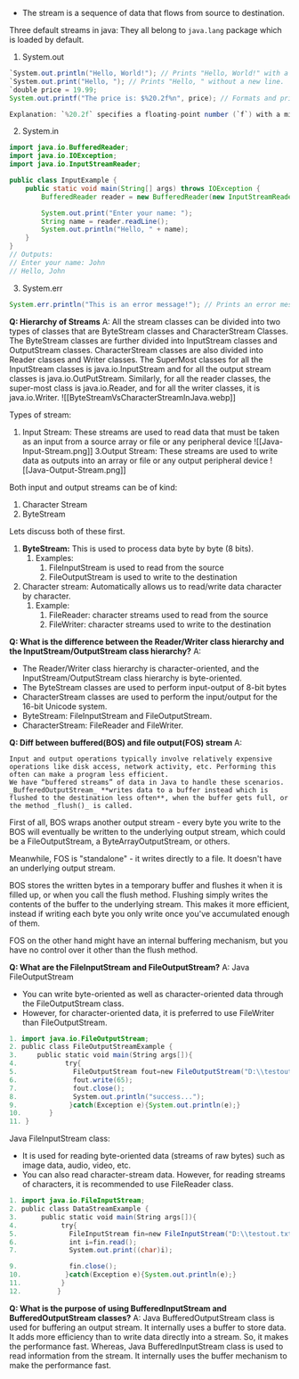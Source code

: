 - The stream is a sequence of data that flows from source to destination.

Three default streams in java: They all belong to ``java.lang`` package which is loaded by default.
1. System.out
```java
`System.out.println("Hello, World!"); // Prints "Hello, World!" with a new line`
`System.out.print("Hello, "); // Prints "Hello, " without a new line.
`double price = 19.99; 
System.out.printf("The price is: $%20.2f%n", price); // Formats and prints the price with a width of 20 characters, including 2 decimal places // Output: "The price is: $               19.99"`

Explanation: `%20.2f` specifies a floating-point number (`f`) with a minimum width of 20 characters, including 2 decimal places. The width includes both the digits and any padding spaces needed to meet the width.
```
2. System.in
```java
import java.io.BufferedReader;
import java.io.IOException;
import java.io.InputStreamReader;

public class InputExample {
    public static void main(String[] args) throws IOException {
        BufferedReader reader = new BufferedReader(new InputStreamReader(System.in));

        System.out.print("Enter your name: ");
        String name = reader.readLine();
        System.out.println("Hello, " + name);
    }
}
// Outputs:
// Enter your name: John
// Hello, John
```
3. System.err
```java
System.err.println("This is an error message!"); // Prints an error message to the error stream
```


**Q: Hierarchy of Streams**
A:
All the stream classes can be divided into two types of classes that are ByteStream classes and CharacterStream Classes. The ByteStream classes are further divided into InputStream classes and OutputStream classes. CharacterStream classes are also divided into Reader classes and Writer classes. The SuperMost classes for all the InputStream classes is java.io.InputStream and for all the output stream classes is java.io.OutPutStream. Similarly, for all the reader classes, the super-most class is java.io.Reader, and for all the writer classes, it is java.io.Writer.
![[ByteStreamVsCharacterStreamInJava.webp]]


Types of stream:
1. Input Stream: These streams are used to read data that must be taken as an input from a source array or file or any peripheral device
![[Java-Input-Stream.png]]
3.Output Stream: These streams are used to write data as outputs into an array or file or any output peripheral device
![[Java-Output-Stream.png]]

Both input and output streams can be of kind: 
1. Character Stream
2. ByteStream

Lets discuss both of these first.
1. **ByteStream:** This is used to process data byte by byte (8 bits).
	1. Examples:
		1. FileInputStream is used to read from the source
		2. FileOutputStream is used to write to the destination
2. Character stream: Automatically allows us to read/write data character by character. 
	1. Example:
		1. FileReader: character streams used to read from the source
		2. FileWriter: character streams used to write to the destination


**Q: What is the difference between the Reader/Writer class hierarchy and the InputStream/OutputStream class hierarchy?**
A:
- The Reader/Writer class hierarchy is character-oriented, and the InputStream/OutputStream class hierarchy is byte-oriented. 
- The ByteStream classes are used to perform input-output of 8-bit bytes 
- CharacterStream classes are used to perform the input/output for the 16-bit Unicode system.
- ByteStream: FileInputStream and FileOutputStream.
- CharacterStream: FileReader and FileWriter.

**Q: Diff between buffered(BOS) and file output(FOS) stream**
A:
```
Input and output operations typically involve relatively expensive operations like disk access, network activity, etc. Performing this often can make a program less efficient.
We have “buffered streams” of data in Java to handle these scenarios. _BufferedOutputStream_ **writes data to a buffer instead which is flushed to the destination less often**, when the buffer gets full, or the method _flush()_ is called.
```

First of all, BOS wraps another output stream - every byte you write to the BOS will eventually be written to the underlying output stream, which could be a FileOutputStream, a ByteArrayOutputStream, or others.

Meanwhile, FOS is "standalone" - it writes directly to a file. It doesn't have an underlying output stream.

BOS stores the written bytes in a temporary buffer and flushes it when it is filled up, or when you call the flush method. Flushing simply writes the contents of the buffer to the underlying stream. This makes it more efficient, instead if writing each byte you only write once you've accumulated enough of them.

FOS on the other hand might have an internal buffering mechanism, but you have no control over it other than the flush method.


**Q: What are the FileInputStream and FileOutputStream?**
A:
Java FileOutputStream
- You can write byte-oriented as well as character-oriented data through the FileOutputStream class.
- However, for character-oriented data, it is preferred to use FileWriter than FileOutputStream.

```java
1. import java.io.FileOutputStream;    
2. public class FileOutputStreamExample {    
3.     public static void main(String args[]){      
4.            try{      
5.              FileOutputStream fout=new FileOutputStream("D:\\testout.txt");      
6.              fout.write(65);      
7.              fout.close();      
8.              System.out.println("success...");      
9.             }catch(Exception e){System.out.println(e);}      
10.       }      
11. }   
```

Java FileInputStream class:
- It is used for reading byte-oriented data (streams of raw bytes) such as image data, audio, video, etc.
- You can also read character-stream data. However, for reading streams of characters, it is recommended to use FileReader class.

```java
1. import java.io.FileInputStream;    
2. public class DataStreamExample {    
3.      public static void main(String args[]){      
4.           try{      
5.             FileInputStream fin=new FileInputStream("D:\\testout.txt");      
6.             int i=fin.read();    
7.             System.out.print((char)i);      

9.             fin.close();      
10.           }catch(Exception e){System.out.println(e);}      
11.          }      
12.         }    
```

**Q: What is the purpose of using BufferedInputStream and BufferedOutputStream classes?**
A:
Java BufferedOutputStream class is used for buffering an output stream. It internally uses a buffer to store data. It adds more efficiency than to write data directly into a stream. So, it makes the performance fast. Whereas, Java BufferedInputStream class is used to read information from the stream. It internally uses the buffer mechanism to make the performance fast.




